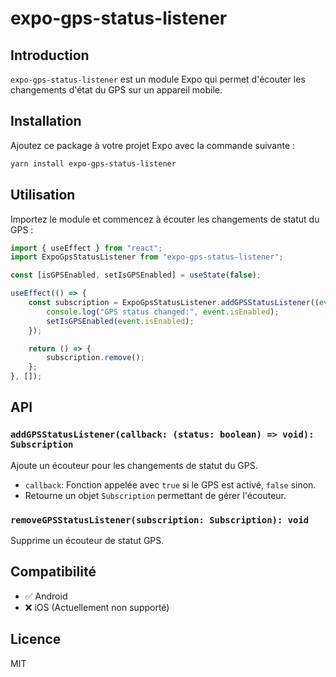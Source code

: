# expo-gps-status-listener

## Introduction

`expo-gps-status-listener` est un module Expo qui permet d'écouter les changements d'état du GPS sur un appareil mobile.

## Installation

Ajoutez ce package à votre projet Expo avec la commande suivante :

```sh
yarn install expo-gps-status-listener
```

## Utilisation

Importez le module et commencez à écouter les changements de statut du GPS :

```typescript
import { useEffect } from "react";
import ExpoGpsStatusListener from "expo-gps-status-listener";

const [isGPSEnabled, setIsGPSEnabled] = useState(false);

useEffect(() => {
	const subscription = ExpoGpsStatusListener.addGPSStatusListener((event) => {
		console.log("GPS status changed:", event.isEnabled);
		setIsGPSEnabled(event.isEnabled);
	});

	return () => {
		subscription.remove();
	};
}, []);
```

## API

### `addGPSStatusListener(callback: (status: boolean) => void): Subscription`

Ajoute un écouteur pour les changements de statut du GPS.

- `callback`: Fonction appelée avec `true` si le GPS est activé, `false` sinon.
- Retourne un objet `Subscription` permettant de gérer l'écouteur.

### `removeGPSStatusListener(subscription: Subscription): void`

Supprime un écouteur de statut GPS.

## Compatibilité

- ✅ Android
- ❌ iOS (Actuellement non supporté)

## Licence

MIT
